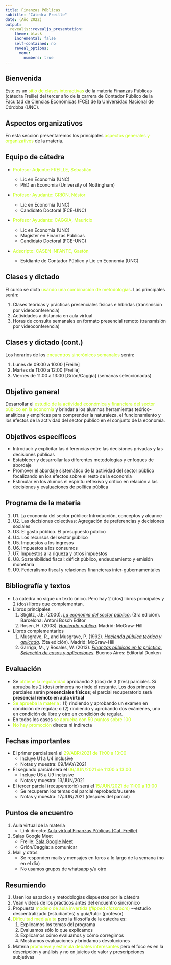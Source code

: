 ```yaml
---
title: Finanzas Públicas
subtitle: "Cátedra Freille"
date: (Año 2022)
output:
  revealjs::revealjs_presentation:
    theme: black
    incremental: false
    self-contained: no
    reveal_options:
      menu:
        numbers: true
---
```

<style>
    .reveal section p {
    display: inline-block;
    font-size: 35px;
    line-height: 1.2em;
    vertical-align: top;
    text-align: center;
  }
    .reveal h2 {
    color: #A0A0A0
  }

  ::selection {
  color: #d4a;
  background: #dda8db;
  text-shadow: none; }

    .reveal ol,
    .reveal dl,
    .reveal ul {
    display: inline-block;
    text-align: left;
    margin: 0 0 0 1em;
    font-size: 35px;
  }
</style>

## Bienvenida 

Este es un <span style="color:#C0FF00; align:center">sitio de clases interactivas</span> de la materia Finanzas Públicas (cátedra Freille) del tercer año de la carrera de Contador Público de la Facultad de Ciencias Económicas (FCE) de la Universidad Nacional de Córdoba (UNC).

## Aspectos organizativos

En esta sección presentaremos los principales <span style="color:#C0FF00; align:center">aspectos generales y organizativos</span> de la materia. 

## Equipo de cátedra

- <span style="color:#C0FF00; align:center">Profesor Adjunto: FREILLE, Sebastián</span>
    - Lic en Economía (UNC)
    - PhD en Economía (University of Nottingham)
- <span style="color:#C0FF00; align:center">Profesor Ayudante: GRIÓN, Néstor</span>
    - Lic en Economía (UNC)
    - Candidato Doctoral (FCE-UNC)
- <span style="color:#C0FF00; align:center">Profesor Ayudante: CAGGIA, Mauricio</span>
    - Lic en Economía (UNC)
    - Magister en Finanzas Públicas
    - Candidato Doctoral (FCE-UNC)

- <span style="color:#C0FF00; align:center">Adscripto: CASEN INFANTE, Gastón</span>
    - Estdiante de Contador Público y Lic en Economía (UNC)

## Clases y dictado

El curso se dicta <span style="color:#C0FF00; align:center">usando una combinación de metodologías</span>. Las principales serán:

1. Clases teóricas y prácticas presenciales físicas e híbridas (transmisión por videoconferencia)
2. Actividades a distancia en aula virtual
3. Horas de consulta semanales en formato presencial remoto (transmisión por videoconferencia)

## Clases y dictado (cont.)

Los horarios de los <span style="color:#C0FF00; align:center">encuentros sincrónicos semanales</span> serán:

1. Lunes de 09:00 a 10:00 [Freille]
2. Martes de 11:00 a 12:00 [Freille]
3. Viernes de 11:00 a 13:00 [Grión/Caggia] (semanas seleccionadas) 

## Objetivo general

Desarrollar el <span style="color:#C0FF00; align:center">estudio de la actividad económica y financiera del sector público en la economía</span> y brindar a los alumnos herramientas teórico-analíticas y empíricas para comprender la naturaleza, el funcionamiento y los efectos de la actividad del sector público en el conjunto de la economía.

## Objetivos específicos

- Introducir y explicitar las diferencias entre las decisiones privadas y las decisiones públicas
- Establecer y desarrollar las diferentes metodologías y enfoques de abordaje
- Promover el abordaje sistemático de la actividad del sector público focalizando en los efectos sobre el resto de la economia
- Estimular en los alumos el espíritu reflexivo y crítico en relación a las decisiones y evaluaciones de política pública

## Programa de la materia

1. U1. La economía del sector público: Introducción, conceptos y alcance
2. U2. Las decisiones colectivas: Agregación de preferencias y decisiones sociales
3. U3. El gasto público. El presupuesto público
4. U4. Los recursos del sector público
5. U5. Impuestos a los ingresos
6. U6. Impuestos a los consumos
7. U7. Impuestos a la riqueza y otros impuestos
8. U8. Sostenibilidad fiscal: déficit público, endeudamiento y emisión monetaria
9. U9. Federalismo fiscal y relaciones financieras inter-gubernamentales


## Bibliografía y textos

- La cátedra no sigue un texto único. Pero hay 2 (dos) libros principales y 2 (dos) libros que complementan.
- Libros principales
    1. Stiglitz, J.E. (2000). [*La economía del sector público*](https://www.amazon.com/-/es/Joseph-Stiglitz/dp/8495348055). (3ra edición). Barcelona: Antoni Bosch Editor
    2. Rosen, H. (2008). [*Hacienda pública*](https://www.amazon.com/-/es/Harvey-S-Rosen/dp/8448156625/). Madrid: McGraw-Hill
- Libros complementarios
    1. Musgrave, R., and Musgrave, P. (1992). [*Hacienda pública teórica y aplicada*](https://www.amazon.com/-/es/Richard-Musgrave/dp/8476157568/). (5ta edición). Madrid: McGraw-Hill
    2. Garriga, M., y Rosales, W. (2013). [*Finanzas públicas en la práctica. Selección de casos y aplicaciones*](http://sedici.unlp.edu.ar/bitstream/handle/10915/30300/Documento_completo__.pdf?sequence=3). Buenos Aires: Editorial Dunken

## Evaluación

- Se <span style="color:#C0FF00; align:center">obtiene la regularidad</span> aprobando 2 (dos) de 3 (tres) parciales. Si aprueba los 2 (dos) primeros no rinde el restante. Los dos primeros parciales serán **presenciales físicos**; el parcial recuperatorio será **presencial remoto en aula virtual**
-  <span style="color:#C0FF00; align:center">Se aprueba la materia</span>
: (1) rindiendo y aprobando un examen en condición de regular; o (2) rindiendo y aprobando dos exámenes, uno en condición de libre y otro en condición de regular.
- En todos los casos <span style="color:#C0FF00; align:center">se aprueba con 50 puntos sobre 100</span>
-  <span style="color:#C0FF00; align:center">No hay promoción</span> directa ni indirecta

## Fechas importantes

- El primer parcial será el <span style="color:#C0FF00; align:center">29/ABR/2021 de 11:00 a 13:00</span>
    - Incluye U1 a U4 inclusive
    - Notas y muestra: 09/MAY/2021
- El segundo parcial será el <span style="color:#C0FF00; align:center">06/JUN/2021 de 11:00 a 13:00</span>
    - Incluye U5 a U9 inclusive
    - Notas y muestra: 13/JUN/2021
- El tercer parcial (recuperatorio) será el <span style="color:#C0FF00; align:center">15/JUN/2021 de 11:00 a 13:00</span>
    - Se recuperan los temas del parcial reprobado/ausente
    - Notas y muestra: 17/JUN/2021 (despúes del parcial)

## Puntos de encuentro

1. Aula virtual de la materia
    - Link directo: [Aula virtual Finanzas Públicas (Cat. Freille)](https://eco.aulavirtual.unc.edu.ar/course/view.php?id=709)
2. Salas Google Meet
    - Freille: [Sala Google Meet](https://meet.google.com/wvi-pczq-ign)
    - Grión/Caggia: a comunicar
3. Mail y otros
    - Se responden mails y mensajes en foros a lo largo de la semana (no en el día)
    - No usamos grupos de whatsapp y/u otro

## Resumiendo

1. Usen los espacios y metodologías dispuestos por la cátedra
2. Vean videos de los prácticos antes del encuentro sincrónico
3. Propuesta <span style="color:#C0FF00; align:center">modelo de aula invertida (*flipped classroom*)</span> --estudio descentralizado (estudiantes) y guía/tutor (profesor)
3. <span style="color:#C0FF00; align:center">Dificultad media/alta</span> pero la filosofía de la catedra es:
    1. Explicamos los temas del programa 
    2. Evaluamos sólo lo que explicamos
    3. Explicamos cómo evaluamos y cómo corregimos
    4. Mostramos evaluaciones y brindamos devoluciones
4. Materia <span style="color:#C0FF00; align:center">promueve y estimula debates interesantes </span> pero el foco es en la descripción y análisis y no en juicios de valor y prescripciones subjetivas
